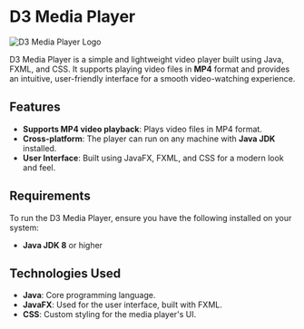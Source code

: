 # D3 Media Player

![D3 Media Player Logo](https://i.postimg.cc/wjxXzZrc/D3MPmain.png)

D3 Media Player is a simple and lightweight video player built using Java, FXML, and CSS. It supports playing video files in **MP4** format and provides an intuitive, user-friendly interface for a smooth video-watching experience.

## Features

- **Supports MP4 video playback**: Plays video files in MP4 format.
- **Cross-platform**: The player can run on any machine with **Java JDK** installed.
- **User Interface**: Built using JavaFX, FXML, and CSS for a modern look and feel.

## Requirements

To run the D3 Media Player, ensure you have the following installed on your system:

- **Java JDK 8** or higher
## Technologies Used

- **Java**: Core programming language.
- **JavaFX**: Used for the user interface, built with FXML.
- **CSS**: Custom styling for the media player's UI.
